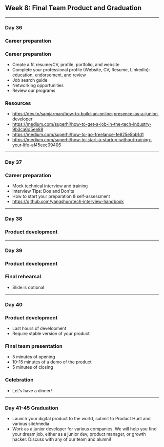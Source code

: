 ## Week 8: Final Team Product and Graduation

--------------------------------------------------------------------------------

### Day 36

### Career preparation

### Career preparation

- Create a fit resume/CV, profile, portfolio, and website
- Complete your professional profile (Website, CV, Resume, LinkedIn): education, endorsement, and review
- Job search guide
- Networking opportunities
- Review our programs

### Resources

- https://dev.to/samjarman/how-to-build-an-online-presence-as-a-junior-developer
- https://medium.com/superhi/how-to-get-a-job-in-the-tech-industry-9b3ca6d5ee88
- https://medium.com/superhi/how-to-go-freelance-fe625e5bb1d1
- https://medium.com/superhi/how-to-start-a-startup-without-ruining-your-life-af45eec09406

--------------------------------------------------------------------------------

### Day 37

### Career preparation

- Mock technical interview and training
- Interview Tips: Dos and Don'ts
- How to start your preparation & self-assessment
- https://github.com/yangshun/tech-interview-handbook

--------------------------------------------------------------------------------

### Day 38

### Product development

--------------------------------------------------------------------------------

### Day 39

### Product development

### Final rehearsal

- Slide is optional

--------------------------------------------------------------------------------

### Day 40

### Product development

- Last hours of development
- Require stable version of your product

### Final team presentation

- 5 minutes of opening
- 10-15 minutes of a demo of the product
- 5 minutes of closing

### Celebration

- Let's have a dinner!

--------------------------------------------------------------------------------

### Day 41-45 Graduation

- Launch your digital product to the world, submit to Product Hunt and various site/media
- Work as a junior developer for various companies. We will help you find your dream job, either as a junior dev, product manager, or growth hacker. Discuss with any of our team and alumni!
